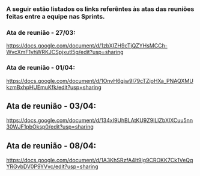 ### A seguir estão listados os links referêntes às atas das reuniões feitas entre a equipe nas Sprints.

### Ata de reunião - 27/03:
https://docs.google.com/document/d/1zbXIZH9cTjQZYHsMCCh-WvcXmF1yhWRKJCSpjxutl5g/edit?usp=sharing

### Ata de reunião - 01/04:
https://docs.google.com/document/d/1OnvH6gjw9I79cTZjoHXa_PNAQXMUkzmBxhpHUEmuKfk/edit?usp=sharing

## Ata de reunião - 03/04:
https://docs.google.com/document/d/134xI9UhBLAtKU9Z9lLlZbXlXCuu5nn30WJF1pbOksp0/edit?usp=sharing

## Ata de reunião - 08/04:
https://docs.google.com/document/d/1A3KhSRzfA4lt9lg9CROKK7Ck1VeQqYRGvbDV0P9YVvc/edit?usp=sharing
